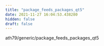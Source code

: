 ```yaml
---
title: "package_feeds_packages_qt5"
date: 2021-11-27 16:04:53.438280
hidden: false
draft: false
---
```


ath79/generic/package_feeds_packages_qt5

